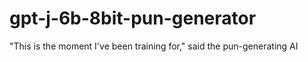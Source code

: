 # gpt-j-6b-8bit-pun-generator
"This is the moment I've been training for," said the pun-generating AI
